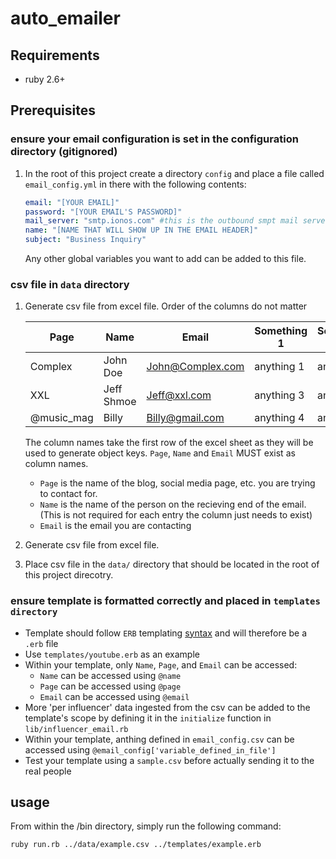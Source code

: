 # auto_emailer

## Requirements

- ruby 2.6+

## Prerequisites

### ensure your email configuration is set in the configuration directory (gitignored)

1. In the root of this project create a directory `config` and place a file called `email_config.yml` in there with the following contents:

   ```yaml
   email: "[YOUR EMAIL]"
   password: "[YOUR EMAIL'S PASSWORD]"
   mail_server: "smtp.ionos.com" #this is the outbound smpt mail server of your email provider. The example provided is for mail.ionos.com
   name: "[NAME THAT WILL SHOW UP IN THE EMAIL HEADER]"
   subject: "Business Inquiry"
   ```
   
   Any other global variables you want to add can be added to this file.

### csv file in `data` directory

1. Generate csv file from excel file. Order of the columns do not matter

   | Page       | Name       | Email            | Something 1 | Something 2 |
   |------------|------------|------------------|-------------|-------------|
   | Complex    | John Doe   | John@Complex.com | anything 1  | anything 2  |
   | XXL        | Jeff Shmoe | Jeff@xxl.com     | anything 3  | anything 5  |
   | @music_mag | Billy      | Billy@gmail.com  | anything 4  | anything 6  |
   
   The column names take the first row of the excel sheet as they will be used to generate object keys. `Page`, `Name` and `Email` MUST exist as column names.
   - `Page` is the name of the blog, social media page, etc. you are trying to contact for.
   - `Name` is the name of the person on the recieving end of the email. (This is not required for each entry the column just needs to exist)
   - `Email` is the email you are contacting
   
1. Generate csv file from excel file.
1. Place csv file in the `data/` directory that should be located in the root of this project direcotry.

### ensure template is formatted correctly and placed in `templates directory`

- Template should follow `ERB` templating [syntax](https://stackoverflow.com/questions/7996695/what-is-the-difference-between-and-in-erb-in-rails) and will therefore be a `.erb` file
- Use `templates/youtube.erb` as an example
- Within your template, only `Name`, `Page`, and `Email` can be accessed:
   - `Name` can be accessed using `@name`
   - `Page` can be accessed using `@page`
   - `Email` can be accessed using `@email`
- More 'per influencer' data ingested from the csv can be added to the template's scope by defining it in the `initialize` function in `lib/influencer_email.rb`
- Within your template, anthing defined in `email_config.csv` can be accessed using `@email_config['variable_defined_in_file']`
- Test your template using a `sample.csv` before actually sending it to the real people

## usage

From within the /bin directory, simply run the following command:

   ```bash
   ruby run.rb ../data/example.csv ../templates/example.erb 
   ```
